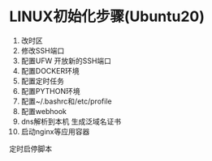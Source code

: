 # LINUX初始化步骤(Ubuntu20)

1. 改时区
2. 修改SSH端口
3. 配置UFW 开放新的SSH端口
4. 配置DOCKER环境
5. 配置定时任务
6. 配置PYTHON环境
7. 配置~/.bashrc和/etc/profile
8. 配置webhook
9. dns解析到本机 生成泛域名证书
10. 启动nginx等应用容器


定时启停脚本
